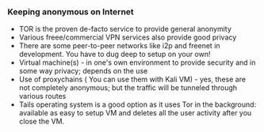 ### Keeping anonymous on Internet
* TOR is the proven de-facto service to provide general anonymity
* Various freee/commercial VPN services also provide good privacy
* There are some peer-to-peer networks like i2p and freenet in development. You have to
dug deep to setup on your own!
* Virtual machine(s) - in one's own environment to provide security and in some way privacy; 
depends on the use
* Use of proxychains ( You can use them with Kali VM) - yes, these are not
completely anonymous; but the traffic will be tunneled through various routes
* Tails operating system is a good option as it uses Tor in the background: available as easy to setup VM and deletes all the user activity after you close the VM.

